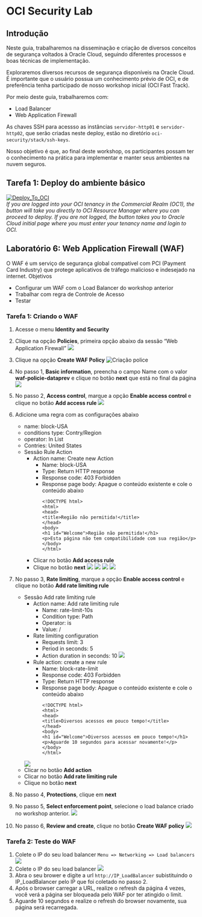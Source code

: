 # OCI Security Lab

## <a name="overview">Introdução</a>
Neste guia, trabalharemos na disseminação e criação de diversos conceitos de segurança voltados à Oracle Cloud, seguindo diferentes processos e boas técnicas de implementação.

Exploraremos diversos recursos de segurança disponíveis na Oracle Cloud. É importante que o usuário possua um conhecimento prévio de OCI, e de preferência tenha participado de nosso workshop inicial (OCI Fast Track).

Por meio deste guia, trabalharemos com:

- Load Balancer
- Web Application Firewall

As chaves SSH para acessso as instâncias ```servidor-http01``` e ```servidor-http02```, que serão criadas neste deploy, estão no diretório ```oci-security/stack/ssh-keys```.

Nosso objetivo é que, ao final deste workshop, os participantes possam ter o conhecimento na prática para implementar e manter seus ambientes na nuvem seguros.


## <a name="Tarefa 1: Deploy do ambiente básico">Tarefa 1: Deploy do ambiente básico</a>

[![Deploy_To_OCI](images/DeployToOCI.svg)](https://cloud.oracle.com/resourcemanager/stacks/create?zipUrl=https://github.com/guilhermesilvadev/oci-security/archive/refs/tags/1.0.zip)<br>
*If you are logged into your OCI tenancy in the Commercial Realm (OC1), the button will take you directly to OCI Resource Manager where you can proceed to deploy. If you are not logged, the button takes you to Oracle Cloud initial page where you must enter your tenancy name and login to OCI.*
<br>

## <a name="Laboratório 6: Web Application Firewall (WAF)  ">Laboratório 6: Web Application Firewall (WAF) </a>

O WAF é um serviço de segurança global compatível com PCI (Payment Card Industry) que protege aplicativos de tráfego malicioso e indesejado na internet.
Objetivos
- Configurar um WAF com o Load Balancer do workshop anterior
- Trabalhar com regra de Controle de Acesso
- Testar

### <a name="Tarefa 1: Criar o WAF">Tarefa 1: Criando o WAF</a>
1. Acesse o menu **Identity and Security**

2. Clique na opção **Policies**, primeira opção abaixo da sessão “Web Application Firewall”
   ![](./images/lab_waf01.png)

3. Clique na opção **Create WAF Policy**
   ![Criação police](./images/lab_waf02.png)

4. No passo 1, **Basic information**, preencha o campo Name com o valor **waf-policie-dataprev** e clique no botão **next** que está no final da página
   ![](./images/lab_waf03.png)

5. No passo 2, **Access control**, marque a opção **Enable access control** e clique no botão **Add access rule**
   ![](./images/lab_waf04.png)

6. Adicione uma regra com as configurações abaixo
      - name: block-USA
      - conditions type: Contry/Region
      - operator: In List
      - Contries: United States
      - Sessão Rule Action
          - Action name: Create new Action
            - Name: block-USA
            - Type: Return HTTP response
            - Response code: 403 Forbidden
            - Response page body: Apague o conteúdo existente e cole o conteúdo abaixo
              ``` 
              <!DOCTYPE html>
              <html>
              <head>
              <title>Região não permitida!</title>
              </head>
              <body>
              <h1 id="Welcome">Região não permitida!</h1>
              <p>Esta página não tem compatibilidade com sua região</p>
              </body>
              </html>
              ```
        - Clicar no botão **Add access rule**
        - Clique no botão **next**
   ![](./images/lab_waf05.png)
   ![](./images/lab_waf06.png)
   ![](./images/lab_waf07.png)
   ![](./images/lab_waf08.png)

7. No passo 3, **Rate limiting**, marque a opção **Enable access control** e clique no botão **Add rate limiting rule**
      - Sessão Add rate limiting rule
         - Action name: Add rate limiting rule
           - Name: rate-limit-10s
           - Condition type: Path
           - Operator: is
           - Value: /
         - Rate limiting configuration
           - Requests limit: 3
           - Period in seconds: 5
           - Action duration in seconds: 10
        ![](./images/lab_waf11.png)
         - Rule action: create a new rule
           - Name: block-rate-limit
           - Response code: 403 Forbidden
           - Type: Return HTTP response
           - Response page body: Apague o conteúdo existente e cole o conteúdo abaixo
             ``` 
             <!DOCTYPE html>
             <html>
             <head>
             <title>Diversos acessos em pouco tempo!</title>
             </head>
             <body>
             <h1 id="Welcome">Diversos acessos em pouco tempo!</h1>
             <p>Aguarde 10 segundos para acessar novamente!</p>
             </body>
             </html>
             ```
        ![](./images/lab_waf12.png)
      - Clicar no botão **Add action**
      - Clicar no botão **Add rate limiting rule**
      - Clique no botão **next**
8. No passo 4, **Protections**, clique em **next**
9. No passo 5, **Select enforcement point**, selecione o load balance criado no workshop anterior.
   ![](./images/lab_waf09.png)
10. No passo 6, **Review and create**, clique no botão **Create WAF policy**
   ![](./images/lab_waf13.png)

### <a name="Tarefa 2: Teste do WAF">Tarefa 2: Teste do WAF</a>
1. Colete o IP do seu load balancer ```Menu => Networking => Load balancers```
![](./images/lab_waf14.png)
2. Colete o IP do seu load balancer
![](./images/lab_waf15.png)
3. Abra o seu brower e digite a url ```http://IP_LoadBalancer``` subistituindo o IP_LoadBalancer pelo IP que foi coletado no passo 2.
4. Após o browser carregar a URL, realize o refresh da página 4 vezes, você verá a página ser bloqueada pelo WAF por ter atingido o limit.
5. Aguarde 10 segundos e realize o refresh do browser novamente, sua página será recarregada.